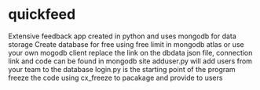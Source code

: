 # quickfeed
Extensive feedback app created in python and uses mongodb for data storage
Create database for free using free limit in mongodb atlas or use your own mogodb client
replace the link on the dbdata json file, connection link and code can be found in mongodb site 
adduser.py will add users from your team to the database
login.py is the starting point of the program
freeze the code using cx_freeze to pacakage and provide to users

